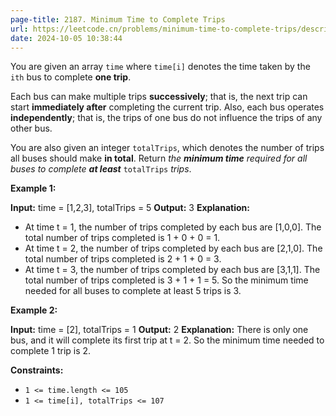 ```yaml
---
page-title: 2187. Minimum Time to Complete Trips
url: https://leetcode.cn/problems/minimum-time-to-complete-trips/description/?envType=daily-question&envId=2024-10-05
date: 2024-10-05 10:38:44
---
```

You are given an array `time` where `time[i]` denotes the time taken by the `ith` bus to complete **one trip**.

Each bus can make multiple trips **successively**; that is, the next trip can start **immediately after** completing the current trip. Also, each bus operates **independently**; that is, the trips of one bus do not influence the trips of any other bus.

You are also given an integer `totalTrips`, which denotes the number of trips all buses should make **in total**. Return *the **minimum time** required for all buses to complete **at least*** `totalTrips` *trips*.

**Example 1:**

**Input:** time = \[1,2,3\], totalTrips = 5
**Output:** 3
**Explanation:**
- At time t = 1, the number of trips completed by each bus are \[1,0,0\]. 
  The total number of trips completed is 1 + 0 + 0 = 1.
- At time t = 2, the number of trips completed by each bus are \[2,1,0\]. 
  The total number of trips completed is 2 + 1 + 0 = 3.
- At time t = 3, the number of trips completed by each bus are \[3,1,1\]. 
  The total number of trips completed is 3 + 1 + 1 = 5.
So the minimum time needed for all buses to complete at least 5 trips is 3.

**Example 2:**

**Input:** time = \[2\], totalTrips = 1
**Output:** 2
**Explanation:**
There is only one bus, and it will complete its first trip at t = 2.
So the minimum time needed to complete 1 trip is 2.

**Constraints:**

-   `1 <= time.length <= 105`
-   `1 <= time[i], totalTrips <= 107`